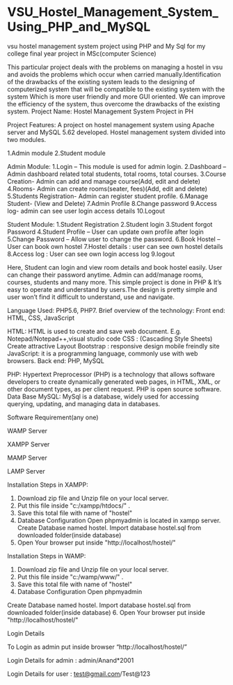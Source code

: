 # VSU_Hostel_Management_System_Using_PHP_and_MySQL
vsu hostel management system project using PHP and My Sql for my college final year project in MSc(computer Science)

This particular project deals with the problems on managing a hostel in vsu and avoids the problems which occur when carried manually.Identification of the drawbacks of the existing system leads to the designing of computerized system that will be compatible to the existing system with the system Which is more user friendly and more GUI oriented. We can improve the efficiency of the system, thus overcome the drawbacks of the existing system.
Project Name:	Hostel Management System Project in PH

Project Features:
A project on hostel management system using Apache server and MySQL 5.62 developed. Hostel management system divided into two modules.

1.Admin module
2.Student module

Admin Module:
1.Login – This module is used for admin login.
2.Dashboard – Admin dashboard related total students, total rooms, total courses.
3.Course Creation- Admin can add and manage course(Add, edit and delete)
4.Rooms- Admin can create rooms(seater, fees)(Add, edit and delete)
5.Students Registration- Admin can register student profile.
6.Manage Student- (View and Delete)
7.Admin Profile
8.Change password
9.Access log- admin can see user login access details
10.Logout

Student Module:
1.Student Registration
2.Student login
3.Student forgot Password
4.Student Profile – User can update own profile after login
5.Change Password – Allow user to change the password.
6.Book Hostel – User can book own hostel
7.Hostel details : user can see own hostel details
8.Access log : User can see own login access log
9.logout

Here, Student can login and view room details and book hostel easily. User can change their password anytime. Admin can add/manage rooms, courses, students and many more. This simple project is done in PHP & It’s easy to operate and understand by users.The design is pretty simple and user won’t find it difficult to understand, use and navigate.

Language Used:	PHP5.6, PHP7.
Brief overview of the technology:
Front end: HTML, CSS, JavaScript

HTML: HTML is used to create and save web document. E.g. Notepad/Notepad++,visual studio code
CSS : (Cascading Style Sheets) Create attractive Layout
Bootstrap : responsive design mobile freindly site
JavaScript: it is a programming language, commonly use with web browsers.
Back end: PHP, MySQL

PHP: Hypertext Preprocessor (PHP) is a technology that allows software developers to create dynamically generated web pages, in HTML, XML, or other document types, as per client request. PHP is open source software.
Data Base MySQL: MySql is a database, widely used for accessing querying, updating, and managing data in databases.

Software Requirement(any one)

WAMP Server

XAMPP Server

MAMP Server

LAMP Server


Installation Steps in XAMPP:

1. Download zip file and Unzip file on your local server.
2. Put this file inside "c:/xampp/htdocs/" .
4. Save this total file with name of "hostel"
5. Database Configuration
Open phpmyadmin is located in xampp server.
Create Database named hostel.
Import database hostel.sql from downloaded folder(inside database)
6. Open Your browser put inside "http://localhost/hostel/"

Installation Steps in WAMP:

1. Download zip file and Unzip file on your local server.
2. Put this file inside "c:/wamp/www/" .
3.  Save this total file with name of "hostel"
4. Database Configuration
Open phpmyadmin

Create Database named hostel.
Import database hostel.sql from downloaded folder(inside database)
6. Open Your browser put inside "http://localhost/hostel/"

Login Details

To Login as admin put inside browser “http://localhost/hostel/”

Login Details for admin : admin/Anand*2001

Login Details for user : test@gmail.com/Test@123
